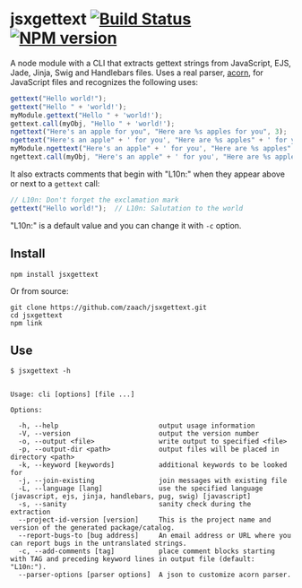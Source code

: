 # jsxgettext [![Build Status](https://travis-ci.org/zaach/jsxgettext.png)](https://travis-ci.org/zaach/jsxgettext) [![NPM version](https://badge.fury.io/js/jsxgettext.png)](http://badge.fury.io/js/jsxgettext)

A node module with a CLI that extracts gettext strings from JavaScript, EJS, Jade, Jinja, Swig and Handlebars files. Uses a real parser, [acorn](https://github.com/marijnh/acorn), for JavaScript files and recognizes the following uses:

```javascript
gettext("Hello world!");
gettext("Hello " + 'world!');
myModule.gettext("Hello " + 'world!');
gettext.call(myObj, "Hello " + 'world!');
ngettext("Here's an apple for you", "Here are %s apples for you", 3);
ngettext("Here's an apple" + ' for you', "Here are %s apples" + ' for you', 3);
myModule.ngettext("Here's an apple" + ' for you', "Here are %s apples" + ' for you', 3);
ngettext.call(myObj, "Here's an apple" + ' for you', "Here are %s apples" + ' for you', 3);
```

It also extracts comments that begin with "L10n:" when they appear above or next to a `gettext` call:

```javascript
// L10n: Don't forget the exclamation mark
gettext("Hello world!");  // L10n: Salutation to the world
```

"L10n:" is a default value and you can change it with `-c` option.

## Install

    npm install jsxgettext

Or from source:

    git clone https://github.com/zaach/jsxgettext.git
    cd jsxgettext
    npm link

## Use

    $ jsxgettext -h


    Usage: cli [options] [file ...]

    Options:

      -h, --help                         output usage information
      -V, --version                      output the version number
      -o, --output <file>                write output to specified <file>
      -p, --output-dir <path>            output files will be placed in directory <path>
      -k, --keyword [keywords]           additional keywords to be looked for
      -j, --join-existing                join messages with existing file
      -L, --language [lang]              use the specified language (javascript, ejs, jinja, handlebars, pug, swig) [javascript]
      -s, --sanity                       sanity check during the extraction
      --project-id-version [version]     This is the project name and version of the generated package/catalog.
      --report-bugs-to [bug address]     An email address or URL where you can report bugs in the untranslated strings.
      -c, --add-comments [tag]           place comment blocks starting with TAG and preceding keyword lines in output file (default: "L10n:").
      --parser-options [parser options]  A json to customize acorn parser.
